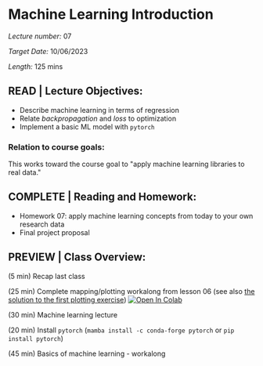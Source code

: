 # Machine Learning Introduction

*Lecture number:* 07

*Target Date:* 10/06/2023

*Length:* 125 mins

## READ | Lecture Objectives:

* Describe machine learning in terms of regression
* Relate *backpropagation* and *loss* to optimization
* Implement a basic ML model with `pytorch`

### Relation to course goals:

This works toward the course goal to "apply machine learning libraries to real data."

## COMPLETE | Reading and Homework:

* Homework 07: apply machine learning concepts from today to your own research data
* Final project proposal

## PREVIEW | Class Overview:

(5 min) Recap last class

(25 min) Complete mapping/plotting workalong from lesson 06 (see also [the solution to the first plotting exercise](https://github.com/taobrienlbl/advanced_earth_science_data_analysis/blob/spring_2023_iub/lessons/06_advanced_plotting/06_workalong01_advanced_plotting_SOLUTION.ipynb))
<a target="_blank" href="https://colab.research.google.com/github/taobrienlbl/advanced_earth_science_data_analysis/blob/spring_2023_iub/lessons/06_advanced_plotting/06_workalong02_mapping.ipynb">
  <img src="https://colab.research.google.com/assets/colab-badge.svg" alt="Open In Colab"/>
</a>

(30 min) Machine learning lecture

(20 min) Install `pytorch` (`mamba install -c conda-forge pytorch` or `pip install pytorch`)

(45 min) Basics of machine learning - workalong


